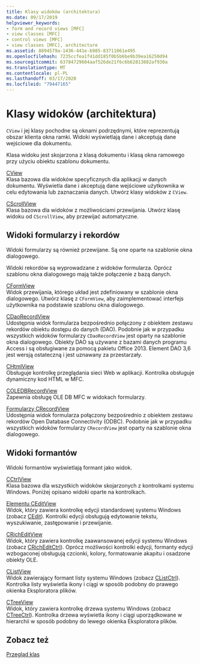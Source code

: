 ```yaml
---
title: Klasy widoków (architektura)
ms.date: 09/17/2019
helpviewer_keywords:
- form and record views [MFC]
- view classes [MFC]
- control views [MFC]
- view classes [MFC], architecture
ms.assetid: 8894579a-1436-441e-b985-83711061e495
ms.openlocfilehash: 7235ccfea1f41dd185f0b5b6be9b39ea16250d94
ms.sourcegitcommit: 63784729604aaf526de21f6c6b62813882af930a
ms.translationtype: MT
ms.contentlocale: pl-PL
ms.lasthandoff: 03/17/2020
ms.locfileid: "79447165"
---
```

# <a name="view-classes-architecture"></a>Klasy widoków (architektura)

`CView` i jej klasy pochodne są oknami podrzędnymi, które reprezentują obszar klienta okna ramki. Widoki wyświetlają dane i akceptują dane wejściowe dla dokumentu.

Klasa widoku jest skojarzona z klasą dokumentu i klasą okna ramowego przy użyciu obiektu szablonu dokumentu.

[CView](../mfc/reference/cview-class.md)<br/>
Klasa bazowa dla widoków specyficznych dla aplikacji w danych dokumentu. Wyświetla dane i akceptują dane wejściowe użytkownika w celu edytowania lub zaznaczania danych. Utwórz klasy widoków z `CView`.

[CScrollView](../mfc/reference/cscrollview-class.md)<br/>
Klasa bazowa dla widoków z możliwościami przewijania. Utwórz klasę widoku od `CScrollView`, aby przewijać automatyczne.

## <a name="form-and-record-views"></a>Widoki formularzy i rekordów

Widoki formularzy są również przewijane. Są one oparte na szablonie okna dialogowego.

Widoki rekordów są wyprowadzane z widoków formularza. Oprócz szablonu okna dialogowego mają także połączenie z bazą danych.

[CFormView](../mfc/reference/cformview-class.md)<br/>
Widok przewijania, którego układ jest zdefiniowany w szablonie okna dialogowego. Utwórz klasę z `CFormView`, aby zaimplementować interfejs użytkownika na podstawie szablonu okna dialogowego.

[CDaoRecordView](../mfc/reference/cdaorecordview-class.md)<br/>
Udostępnia widok formularza bezpośrednio połączony z obiektem zestawu rekordów obiektu dostępu do danych (DAO). Podobnie jak w przypadku wszystkich widoków formularzy `CDaoRecordView` jest oparty na szablonie okna dialogowego. Obiekty DAO są używane z bazami danych programu Access i są obsługiwane za pomocą pakietu Office 2013. Element DAO 3,6 jest wersją ostateczną i jest uznawany za przestarzały.

[CHtmlView](../mfc/reference/chtmlview-class.md)<br/>
Obsługuje kontrolkę przeglądania sieci Web w aplikacji. Kontrolka obsługuje dynamiczny kod HTML w MFC.

[COLEDBRecordView](../mfc/reference/coledbrecordview-class.md)<br/>
Zapewnia obsługę OLE DB MFC w widokach formularzy.

[Formularzy CRecordView](../mfc/reference/crecordview-class.md)<br/>
Udostępnia widok formularza połączony bezpośrednio z obiektem zestawu rekordów Open Database Connectivity (ODBC). Podobnie jak w przypadku wszystkich widoków formularzy `CRecordView` jest oparty na szablonie okna dialogowego.

## <a name="control-views"></a>Widoki formantów

Widoki formantów wyświetlają formant jako widok.

[CCtrlView](../mfc/reference/cctrlview-class.md)<br/>
Klasa bazowa dla wszystkich widoków skojarzonych z kontrolkami systemu Windows. Poniżej opisano widoki oparte na kontrolkach.

[Elementu CEditView](../mfc/reference/ceditview-class.md)<br/>
Widok, który zawiera kontrolkę edycji standardowej systemu Windows (zobacz [CEdit](../mfc/reference/cedit-class.md)). Kontrolki edycji obsługują edytowanie tekstu, wyszukiwanie, zastępowanie i przewijanie.

[CRichEditView](../mfc/reference/cricheditview-class.md)<br/>
Widok, który zawiera kontrolkę zaawansowanej edycji systemu Windows (zobacz [CRichEditCtrl](../mfc/reference/cricheditctrl-class.md)). Oprócz możliwości kontrolki edycji, formanty edycji wzbogaconej obsługują czcionki, kolory, formatowanie akapitu i osadzone obiekty OLE.

[CListView](../mfc/reference/clistview-class.md)<br/>
Widok zawierający formant listy systemu Windows (zobacz [CListCtrl](../mfc/reference/clistctrl-class.md)). Kontrolka listy wyświetla ikony i ciągi w sposób podobny do prawego okienka Eksploratora plików.

[CTreeView](../mfc/reference/ctreeview-class.md)<br/>
Widok, który zawiera kontrolkę drzewa systemu Windows (zobacz [CTreeCtrl](../mfc/reference/ctreectrl-class.md)). Kontrolka drzewa wyświetla ikony i ciągi uporządkowane w hierarchii w sposób podobny do lewego okienka Eksploratora plików.

## <a name="see-also"></a>Zobacz też

[Przegląd klas](../mfc/class-library-overview.md)
